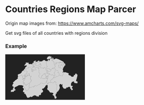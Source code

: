 
# Countries Regions Map Parcer

Origin map images from: https://www.amcharts.com/svg-maps/

Get svg files of all countries with regions division

### Example
<img src="example.png" width="50%"></img>
